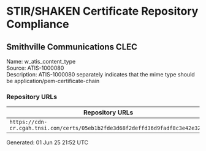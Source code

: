 # STIR/SHAKEN Certificate Repository Compliance

## Smithville Communications CLEC

Name: w_atis_content_type\
Source: ATIS-1000080\
Description: ATIS-1000080 separately indicates that the mime type should be application/pem-certificate-chain
### Repository URLs

| Repository URLs | Not After |  Problems | Link |
|-----------------|-----------|-----------|------|
| `https://cdn-cr.cgah.tnsi.com/certs/05eb1b2fde3d68f2deffd36d9fadf8c3e42e3272` | 01&#160;Feb&#160;27&#160;18:16&#160;UTC | true | [view](../../REPOS/5dbd65214cdba9c2a8a07a29fd9b1418d30c396b/README.md) |


Generated: 01 Jun 25 21:52 UTC